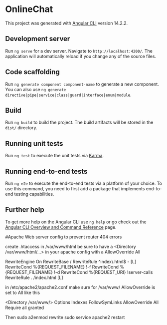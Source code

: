 # OnlineChat

This project was generated with [Angular CLI](https://github.com/angular/angular-cli) version 14.2.2.

## Development server

Run `ng serve` for a dev server. Navigate to `http://localhost:4200/`. The application will automatically reload if you change any of the source files.

## Code scaffolding

Run `ng generate component component-name` to generate a new component. You can also use `ng generate directive|pipe|service|class|guard|interface|enum|module`.

## Build

Run `ng build` to build the project. The build artifacts will be stored in the `dist/` directory.

## Running unit tests

Run `ng test` to execute the unit tests via [Karma](https://karma-runner.github.io).

## Running end-to-end tests

Run `ng e2e` to execute the end-to-end tests via a platform of your choice. To use this command, you need to first add a package that implements end-to-end testing capabilities.

## Further help

To get more help on the Angular CLI use `ng help` or go check out the [Angular CLI Overview and Command Reference](https://angular.io/cli) page.

#Apache Web server config to prevent router 404 errors

create .htaccess in /var/www/html
be sure to have a <Directory /var/www/html/...> in your apache config
 with a AllowOverride All

<IfModule mod_rewrite.c>
  RewriteEngine On
  RewriteBase /
  RewriteRule ^index\.html$ - [L]
​
  RewriteCond %{REQUEST_FILENAME} !-f
  RewriteCond %{REQUEST_FILENAME} !-d
  RewriteCond %{REQUEST_URI} !server-calls
  RewriteRule . /index.html [L]
</IfModule>

in /etc/apache2/apache2.conf make sure for /var/www/ AllowOverride is set to All like this

<Directory /var/www/>
Options Indexes FollowSymLinks
AllowOverride All
Require all granted
</Directory>

Then
sudo a2enmod rewrite
sudo service apache2 restart
